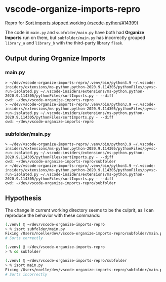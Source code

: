 # vscode-organize-imports-repro

Repro for [Sort imports stopped working (vscode-python/#14399)](https://github.com/microsoft/vscode-python/issues/14399)

The code in `main.py` and `subfolder/main.py` have both had **Organize Imports** run on them, but `subfolder/main.py` has incorrectly grouped `library_a` and `library_b` with the third-party library `flask`.

## Output during Organize Imports

### main.py

```
> ~/dev/vscode-organize-imports-repro/.venv/bin/python3.9 ~/.vscode-insiders/extensions/ms-python.python-2020.9.114305/pythonFiles/pyvsc-run-isolated.py ~/.vscode-insiders/extensions/ms-python.python-2020.9.114305/pythonFiles/sortImports.py - --diff
cwd: ~/dev/vscode-organize-imports-repro
> ~/dev/vscode-organize-imports-repro/.venv/bin/python3.9 ~/.vscode-insiders/extensions/ms-python.python-2020.9.114305/pythonFiles/pyvsc-run-isolated.py ~/.vscode-insiders/extensions/ms-python.python-2020.9.114305/pythonFiles/sortImports.py - --diff
cwd: ~/dev/vscode-organize-imports-repro
```

### subfolder/main.py

```
> ~/dev/vscode-organize-imports-repro/.venv/bin/python3.9 ~/.vscode-insiders/extensions/ms-python.python-2020.9.114305/pythonFiles/pyvsc-run-isolated.py ~/.vscode-insiders/extensions/ms-python.python-2020.9.114305/pythonFiles/sortImports.py - --diff
cwd: ~/dev/vscode-organize-imports-repro/subfolder
> ~/dev/vscode-organize-imports-repro/.venv/bin/python3.9 ~/.vscode-insiders/extensions/ms-python.python-2020.9.114305/pythonFiles/pyvsc-run-isolated.py ~/.vscode-insiders/extensions/ms-python.python-2020.9.114305/pythonFiles/sortImports.py - --diff
cwd: ~/dev/vscode-organize-imports-repro/subfolder
```

## Hypothesis

The change in current working directory seems to be the culprit, as I can reproduce the behavior with these commands:

```bash
(.venv) @ ~/dev/vscode-organize-imports-repro
> % isort subfolder/main.py
Fixing /Users/noelle/dev/vscode-organize-imports-repro/subfolder/main.py
# Sorts correctly

(.venv) @ ~/dev/vscode-organize-imports-repro
> % cd subfolder

(.venv) @ ~/dev/vscode-organize-imports-repro/subfolder
> % isort main.py
Fixing /Users/noelle/dev/vscode-organize-imports-repro/subfolder/main.py
# Sorts incorrectly
```